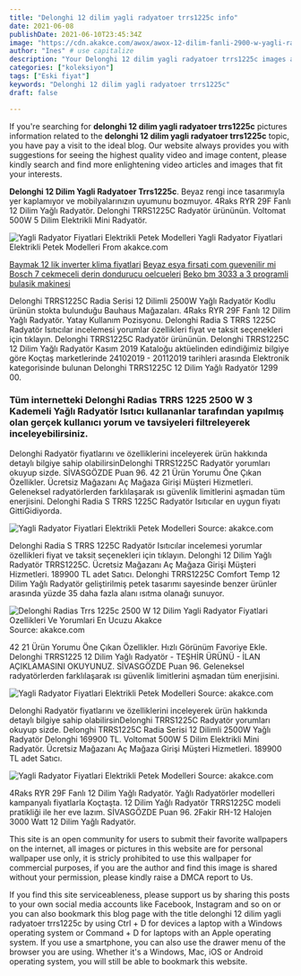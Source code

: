 ```yaml
---
title: "Delonghi 12 dilim yagli radyatoer trrs1225c info"
date: 2021-06-08
publishDate: 2021-06-10T23:45:34Z
image: "https://cdn.akakce.com/awox/awox-12-dilim-fanli-2900-w-yagli-radyator-x.jpg"
author: "Ines" # use capitalize
description: "Your Delonghi 12 dilim yagli radyatoer trrs1225c images are available in this site. Delonghi 12 dilim yagli radyatoer trrs1225c are a topic that is being searched for and liked by netizens now. You can Download the Delonghi 12 dilim yagli radyatoer trrs1225c files here. Find and Download all royalty-free photos."
categories: ["koleksiyon"]
tags: ["Eski fiyat"]
keywords: "Delonghi 12 dilim yagli radyatoer trrs1225c"
draft: false

---
```


If you're searching for **delonghi 12 dilim yagli radyatoer trrs1225c** pictures information related to the **delonghi 12 dilim yagli radyatoer trrs1225c** topic, you have pay a visit to the ideal  blog.  Our website always  provides you with  suggestions  for seeing  the highest  quality video and image  content, please kindly search and find more enlightening video articles and images  that fit your interests.

**Delonghi 12 Dilim Yagli Radyatoer Trrs1225c**. Beyaz rengi ince tasarımıyla yer kaplamıyor ve mobilyalarınızın uyumunu bozmuyor. 4Raks RYR 29F Fanlı 12 Dilim Yağlı Radyatör. Delonghi TRRS1225C Radyatör ürününün. Voltomat 500W 5 Dilim Elektrikli Mini Radyatör.

![Yagli Radyator Fiyatlari Elektrikli Petek Modelleri](https://cdn.akakce.com/delonghi/delonghi-dragon4-trd4-1025-2500-w-10-dilim-yagli-radyator-x.jpg "Yagli Radyator Fiyatlari Elektrikli Petek Modelleri")
Yagli Radyator Fiyatlari Elektrikli Petek Modelleri From akakce.com

[Baymak 12 lik inverter klima fiyatlari](/baymak-12-lik-inverter-klima-fiyatlari/)
[Beyaz esya firsati com guevenilir mi](/beyaz-esya-firsati-com-guevenilir-mi/)
[Bosch 7 cekmeceli derin dondurucu oelcueleri](/bosch-7-cekmeceli-derin-dondurucu-oelcueleri/)
[Beko bm 3033 a 3 programli bulasik makinesi](/beko-bm-3033-a-3-programli-bulasik-makinesi/)

Delonghi TRRS1225C Radia Serisi 12 Dilimli 2500W Yağlı Radyatör Kodlu ürünün stokta bulunduğu Bauhaus Mağazaları. 4Raks RYR 29F Fanlı 12 Dilim Yağlı Radyatör. Yatay Kullanım Pozisyonu. Delonghi Radia S TRRS 1225C Radyatör Isıtıcılar incelemesi yorumlar özellikleri fiyat ve taksit seçenekleri için tıklayın. Delonghi TRRS1225C Radyatör ürününün. Delonghi TRRS1225C 12 Dilim Yağlı Radyatör Kasım 2019 Kataloğu aktüelinden edindiğimiz bilgiye göre Koçtaş marketlerinde 24102019 - 20112019 tarihleri arasında Elektronik kategorisinde bulunan Delonghi TRRS1225C 12 Dilim Yağlı Radyatör 1299 00.

### Tüm internetteki Delonghi Radias TRRS 1225 2500 W 3 Kademeli Yağlı Radyatör Isıtıcı kullananlar tarafından yapılmış olan gerçek kullanıcı yorum ve tavsiyeleri filtreleyerek inceleyebilirsiniz.

Delonghi Radyatör fiyatlarını ve özelliklerini inceleyerek ürün hakkında detaylı bilgiye sahip olabilirsinDelonghi TRRS1225C Radyatör yorumları okuyup sizde. SİVASGÖZDE Puan 96. 42 21 Ürün Yorumu Öne Çıkan Özellikler. Ücretsiz Mağazanı Aç Mağaza Girişi Müşteri Hizmetleri. Geleneksel radyatörlerden farklılaşarak ısı güvenlik limitlerini aşmadan tüm enerjisini. Delonghi Radia S TRRS 1225C Radyatör Isıtıcılar en uygun fiyatı GittiGidiyorda.


![Yagli Radyator Fiyatlari Elektrikli Petek Modelleri](https://cdn.akakce.com/kumtel/kumtel-kum-1225-9-dilimli-2000-w-yagli-radyator-x.jpg "Yagli Radyator Fiyatlari Elektrikli Petek Modelleri")
Source: akakce.com

Delonghi Radia S TRRS 1225C Radyatör Isıtıcılar incelemesi yorumlar özellikleri fiyat ve taksit seçenekleri için tıklayın. Delonghi 12 Dilim Yağlı Radyatör TRRS1225C. Ücretsiz Mağazanı Aç Mağaza Girişi Müşteri Hizmetleri. 189900 TL adet Satıcı. Delonghi TRRS1225C Comfort Temp 12 Dilim Yağlı Radyatör geliştirilmiş petek tasarımı sayesinde benzer ürünler arasında yüzde 35 daha fazla alanı ısıtma olanağı sunuyor.

![Delonghi Radias Trrs 1225c 2500 W 12 Dilim Yagli Radyator Fiyatlari Ozellikleri Ve Yorumlari En Ucuzu Akakce](https://cdn.akakce.com/delonghi/delonghi-radias-trrs-1225c-2500-w-12-dilim-yagli-radyator-z.jpg "Delonghi Radias Trrs 1225c 2500 W 12 Dilim Yagli Radyator Fiyatlari Ozellikleri Ve Yorumlari En Ucuzu Akakce")
Source: akakce.com

42 21 Ürün Yorumu Öne Çıkan Özellikler. Hızlı Görünüm Favoriye Ekle. Delonghi TRRS1225 12 Dilim Yağlı Radyatör - TEŞHİR ÜRÜNÜ - İLAN AÇIKLAMASINI OKUYUNUZ. SİVASGÖZDE Puan 96. Geleneksel radyatörlerden farklılaşarak ısı güvenlik limitlerini aşmadan tüm enerjisini.

![Yagli Radyator Fiyatlari Elektrikli Petek Modelleri](https://cdn.akakce.com/delonghi/delonghi-dragon4-trd4-1025-2500-w-10-dilim-yagli-radyator-x.jpg "Yagli Radyator Fiyatlari Elektrikli Petek Modelleri")
Source: akakce.com

Delonghi Radyatör fiyatlarını ve özelliklerini inceleyerek ürün hakkında detaylı bilgiye sahip olabilirsinDelonghi TRRS1225C Radyatör yorumları okuyup sizde. Delonghi TRRS1225C Radia Serisi 12 Dilimli 2500W Yağlı Radyatör Delonghi 169900 TL. Voltomat 500W 5 Dilim Elektrikli Mini Radyatör. Ücretsiz Mağazanı Aç Mağaza Girişi Müşteri Hizmetleri. 189900 TL adet Satıcı.

![Yagli Radyator Fiyatlari Elektrikli Petek Modelleri](https://cdn.akakce.com/awox/awox-12-dilim-fanli-2900-w-yagli-radyator-x.jpg "Yagli Radyator Fiyatlari Elektrikli Petek Modelleri")
Source: akakce.com

4Raks RYR 29F Fanlı 12 Dilim Yağlı Radyatör. Yağlı Radyatörler modelleri kampanyalı fiyatlarla Koçtaşta. 12 Dilim Yağlı Radyatör TRRS1225C modeli pratikliği ile her eve lazım. SİVASGÖZDE Puan 96. 2Fakir RH-12 Halojen 3000 Watt 12 Dilim Yağlı Radyatör.

This site is an open community for users to submit their favorite wallpapers on the internet, all images or pictures in this website are for personal wallpaper use only, it is stricly prohibited to use this wallpaper for commercial purposes, if you are the author and find this image is shared without your permission, please kindly raise a DMCA report to Us.

If you find this site serviceableness, please support us by sharing this posts to your own social media accounts like Facebook, Instagram and so on or you can also bookmark this blog page with the title delonghi 12 dilim yagli radyatoer trrs1225c by using Ctrl + D for devices a laptop with a Windows operating system or Command + D for laptops with an Apple operating system. If you use a smartphone, you can also use the drawer menu of the browser you are using. Whether it's a Windows, Mac, iOS or Android operating system, you will still be able to bookmark this website.
